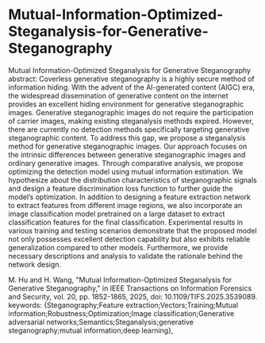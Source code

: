 # Mutual-Information-Optimized-Steganalysis-for-Generative-Steganography
Mutual Information-Optimized Steganalysis for  Generative Steganography
abstract: Coverless generative steganography is a highly secure method of information hiding. With the advent of the AI-generated content (AIGC) era, the widespread dissemination of generative content on the internet provides an excellent hiding environment for generative steganographic images. Generative steganographic images do not require the participation of carrier images, making existing steganalysis methods expired. However, there are currently no detection methods specifically targeting generative steganographic content. To address this gap, we propose a steganalysis method for generative steganographic images. Our approach focuses on the intrinsic differences between generative steganographic images and ordinary generative images. Through comparative analysis, we propose optimizing the detection model using mutual information estimation. We hypothesize about the distribution characteristics of steganographic signals and design a feature discrimination loss function to further guide the model’s optimization. In addition to designing a feature extraction network to extract features from different image regions, we also incorporate an image classification model pretrained on a large dataset to extract classification features for the final classification. Experimental results in various training and testing scenarios demonstrate that the proposed model not only possesses excellent detection capability but also exhibits reliable generalization compared to other models. Furthermore, we provide necessary descriptions and analysis to validate the rationale behind the network design.

M. Hu and H. Wang, "Mutual Information-Optimized Steganalysis for Generative Steganography," in IEEE Transactions on Information Forensics and Security, vol. 20, pp. 1852-1865, 2025, doi: 10.1109/TIFS.2025.3539089.
keywords: {Steganography;Feature extraction;Vectors;Training;Mutual information;Robustness;Optimization;Image classification;Generative adversarial networks;Semantics;Steganalysis;generative steganography;mutual information;deep learning},

